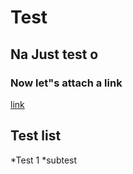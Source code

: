 # Test
## Na Just test o
### Now let"s attach a link
[link](fouanistore.com)

## Test list
*Test 1
  *subtest
